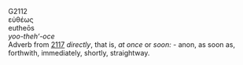 G2112  
εὐθέως  
eutheōs  
*yoo-theh‘-oce*  
Adverb from [2117](g2117) *directly*, that is, *at* *once* or *soon:* -
anon, as soon as, forthwith, immediately, shortly, straightway.  
